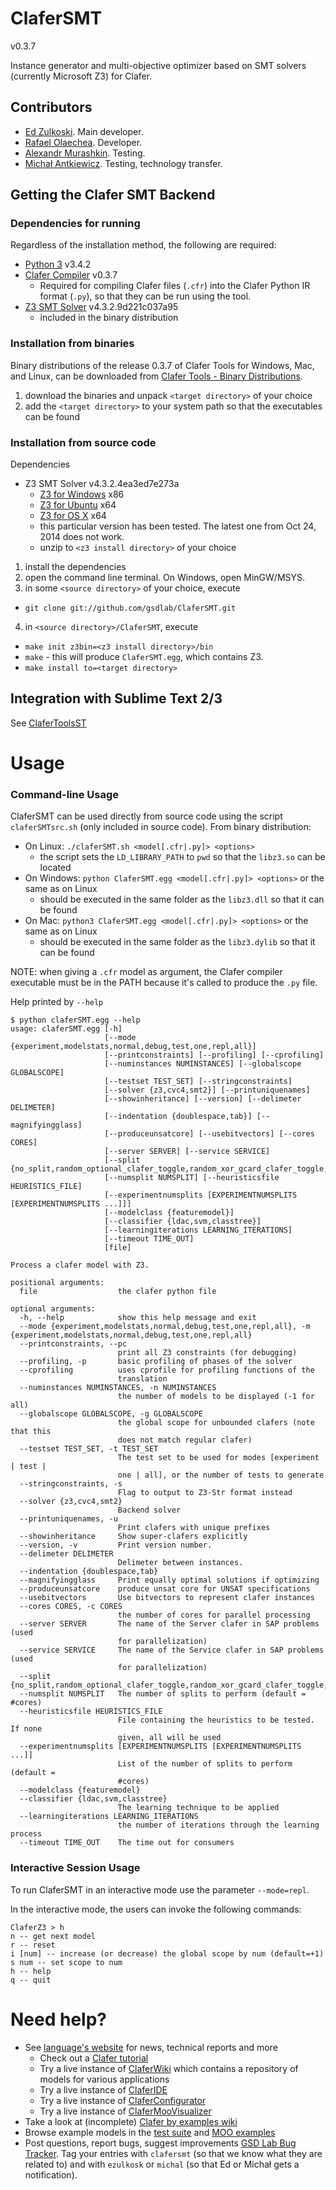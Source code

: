 ClaferSMT
=========

v0.3.7

Instance generator and multi-objective optimizer based on SMT solvers (currently Microsoft Z3) for Clafer.

Contributors
------------

* [Ed Zulkoski](http://gsd.uwaterloo.ca/ezulkosk). Main developer.
* [Rafael Olaechea](http://gsd.uwaterloo.ca/rolaechea). Developer.
* [Alexandr Murashkin](http://gsd.uwaterloo.ca/amurashk). Testing.
* [Michał Antkiewicz](http://gsd.uwaterloo.ca/mantkiew). Testing, technology transfer.

Getting the Clafer SMT Backend
------------------------------

### Dependencies for running

Regardless of the installation method, the following are required:

* [Python 3](https://www.python.org/download/releases/3.4.2/) v3.4.2
* [Clafer Compiler](https://github.com/gsdlab/clafer) v0.3.7
  * Required for compiling Clafer files (`.cfr`) into the Clafer Python IR format (`.py`), so that they can be run using the tool.
* [Z3 SMT Solver](http://z3.codeplex.com/) v4.3.2.9d221c037a95
  * included in the binary distribution

### Installation from binaries

Binary distributions of the release 0.3.7 of Clafer Tools for Windows, Mac, and Linux, 
can be downloaded from [Clafer Tools - Binary Distributions](http://http://gsd.uwaterloo.ca/clafer-tools-binary-distributions). 

1. download the binaries and unpack `<target directory>` of your choice
2. add the `<target directory>` to your system path so that the executables can be found

### Installation from source code

Dependencies

* Z3 SMT Solver v4.3.2.4ea3ed7e273a
  * [Z3 for Windows](https://z3.codeplex.com/downloads/get/918997) x86
  * [Z3 for Ubuntu](https://z3.codeplex.com/downloads/get/918996) x64
  * [Z3 for OS X](https://z3.codeplex.com/downloads/get/918993) x64
  * this particular version has been tested. The latest one from Oct 24, 2014 does not work.
  * unzip to `<z3 install directory>` of your choice

1. install the dependencies
2. open the command line terminal. On Windows, open MinGW/MSYS.
3. in some `<source directory>` of your choice, execute 
  * `git clone git://github.com/gsdlab/ClaferSMT.git`
4. in `<source directory>/ClaferSMT`, execute
  * `make init z3bin=<z3 install directory>/bin`
  * `make` - this will produce `ClaferSMT.egg`, which contains Z3.
  * `make install to=<target directory>`

Integration with Sublime Text 2/3
-------------------------------

See [ClaferToolsST](https://github.com/gsdlab/ClaferToolsST)

Usage
=====

### Command-line Usage

ClaferSMT can be used directly from source code using the script `claferSMTsrc.sh` (only included in source code).
From binary distribution:

* On Linux: `./claferSMT.sh <model[.cfr|.py]> <options>`
  * the script sets the `LD_LIBRARY_PATH` to `pwd` so that the `libz3.so` can be located
* On Windows: `python ClaferSMT.egg <model[.cfr|.py]> <options>` or the same as on Linux
  * should be executed in the same folder as the `libz3.dll` so that it can be found
* On Mac: `python3 ClaferSMT.egg <model[.cfr|.py]> <options>` or the same as on Linux
  * should be executed in the same folder as the `libz3.dylib` so that it can be found

NOTE: when giving a `.cfr` model as argument, the Clafer compiler executable must be in the PATH because it's called to produce the `.py` file.

Help printed by `--help`

```
$ python claferSMT.egg --help
usage: claferSMT.egg [-h]
                     [--mode {experiment,modelstats,normal,debug,test,one,repl,all}]
                     [--printconstraints] [--profiling] [--cprofiling]
                     [--numinstances NUMINSTANCES] [--globalscope GLOBALSCOPE]
                     [--testset TEST_SET] [--stringconstraints]
                     [--solver {z3,cvc4,smt2}] [--printuniquenames]
                     [--showinheritance] [--version] [--delimeter DELIMETER]
                     [--indentation {doublespace,tab}] [--magnifyingglass]
                     [--produceunsatcore] [--usebitvectors] [--cores CORES]
                     [--server SERVER] [--service SERVICE]
                     [--split {no_split,random_optional_clafer_toggle,random_xor_gcard_clafer_toggle,top_optional_clafer_toggle,biggest_range_split,divide_biggest_ranges_in_two,smallest_range_split,bottom_optional_clafer_toggle,random_range_split,NO_SPLIT}]
                     [--numsplit NUMSPLIT] [--heuristicsfile HEURISTICS_FILE]
                     [--experimentnumsplits [EXPERIMENTNUMSPLITS [EXPERIMENTNUMSPLITS ...]]]
                     [--modelclass {featuremodel}]
                     [--classifier {ldac,svm,classtree}]
                     [--learningiterations LEARNING_ITERATIONS]
                     [--timeout TIME_OUT]
                     [file]

Process a clafer model with Z3.

positional arguments:
  file                  the clafer python file

optional arguments:
  -h, --help            show this help message and exit
  --mode {experiment,modelstats,normal,debug,test,one,repl,all}, -m {experiment,modelstats,normal,debug,test,one,repl,all}
  --printconstraints, --pc
                        print all Z3 constraints (for debugging)
  --profiling, -p       basic profiling of phases of the solver
  --cprofiling          uses cprofile for profiling functions of the
                        translation
  --numinstances NUMINSTANCES, -n NUMINSTANCES
                        the number of models to be displayed (-1 for all)
  --globalscope GLOBALSCOPE, -g GLOBALSCOPE
                        the global scope for unbounded clafers (note that this
                        does not match regular clafer)
  --testset TEST_SET, -t TEST_SET
                        The test set to be used for modes [experiment | test |
                        one | all], or the number of tests to generate
  --stringconstraints, -s
                        Flag to output to Z3-Str format instead
  --solver {z3,cvc4,smt2}
                        Backend solver
  --printuniquenames, -u
                        Print clafers with unique prefixes
  --showinheritance     Show super-clafers explicitly
  --version, -v         Print version number.
  --delimeter DELIMETER
                        Delimeter between instances.
  --indentation {doublespace,tab}
  --magnifyingglass     Print equally optimal solutions if optimizing
  --produceunsatcore    produce unsat core for UNSAT specifications
  --usebitvectors       Use bitvectors to represent clafer instances
  --cores CORES, -c CORES
                        the number of cores for parallel processing
  --server SERVER       The name of the Server clafer in SAP problems (used
                        for parallelization)
  --service SERVICE     The name of the Service clafer in SAP problems (used
                        for parallelization)
  --split {no_split,random_optional_clafer_toggle,random_xor_gcard_clafer_toggle,top_optional_clafer_toggle,biggest_range_split,divide_biggest_ranges_in_two,smallest_range_split,bottom_optional_clafer_toggle,random_range_split,NO_SPLIT}
  --numsplit NUMSPLIT   The number of splits to perform (default = #cores)
  --heuristicsfile HEURISTICS_FILE
                        File containing the heuristics to be tested. If none
                        given, all will be used
  --experimentnumsplits [EXPERIMENTNUMSPLITS [EXPERIMENTNUMSPLITS ...]]
                        List of the number of splits to perform (default =
                        #cores)
  --modelclass {featuremodel}
  --classifier {ldac,svm,classtree}
                        The learning technique to be applied
  --learningiterations LEARNING_ITERATIONS
                        the number of iterations through the learning process
  --timeout TIME_OUT    The time out for consumers
```

### Interactive Session Usage

To run ClaferSMT in an interactive mode use the parameter `--mode=repl`.

In the interactive mode, the users can invoke the following commands:

```
ClaferZ3 > h
n -- get next model
r -- reset
i [num] -- increase (or decrease) the global scope by num (default=+1)
s num -- set scope to num
h -- help
q -- quit
```

Need help?
==========
* See [language's website](http://clafer.org) for news, technical reports and more
  * Check out a [Clafer tutorial](http://t3-necsis.cs.uwaterloo.ca:8091/Tutorial/Intro)
  * Try a live instance of [ClaferWiki](http://t3-necsis.cs.uwaterloo.ca:8091) which contains a repository of models for various applications
  * Try a live instance of [ClaferIDE](http://t3-necsis.cs.uwaterloo.ca:8094)
  * Try a live instance of [ClaferConfigurator](http://t3-necsis.cs.uwaterloo.ca:8093)
  * Try a live instance of [ClaferMooVisualizer](http://t3-necsis.cs.uwaterloo.ca:8092)
* Take a look at (incomplete) [Clafer by examples wiki](https://github.com/gsdlab/clafer/wiki)
* Browse example models in the [test suite](https://github.com/gsdlab/clafer/tree/master/test/positive) and [MOO examples](https://github.com/gsdlab/clafer/tree/master/spl_configurator/dataset)
* Post questions, report bugs, suggest improvements [GSD Lab Bug Tracker](http://gsd.uwaterloo.ca:8888/questions/). Tag your entries with `clafersmt` (so that we know what they are related to) and with `ezulkosk` or `michal` (so that Ed or Michał gets a notification).
